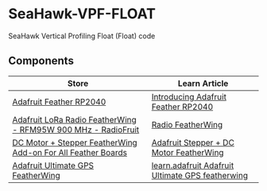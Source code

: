 # SeaHawk-VPF-FLOAT

SeaHawk Vertical Profiling Float (Float) code

## Components

| Store | Learn Article |
| -----| -----|
| [Adafruit Feather RP2040](https://www.adafruit.com/product/4884) | [Introducing Adafruit Feather RP2040](https://learn.adafruit.com/adafruit-feather-rp2040-pico/overview) |
| [Adafruit LoRa Radio FeatherWing - RFM95W 900 MHz - RadioFruit](https://www.adafruit.com/product/3231) | [Radio FeatherWing](https://learn.adafruit.com/radio-featherwing/overview) |
| [DC Motor + Stepper FeatherWing Add-on For All Feather Boards](https://www.adafruit.com/product/2927) | [Adafruit Stepper + DC Motor FeatherWing](https://learn.adafruit.com/adafruit-stepper-dc-motor-featherwing/overview) |
| [Adafruit Ultimate GPS FeatherWing](https://www.adafruit.com/product/3133) | [learn.adafruit Adafruit Ultimate GPS featherwing](https://learn.adafruit.com/adafruit-ultimate-gps-featherwing/overview) |
